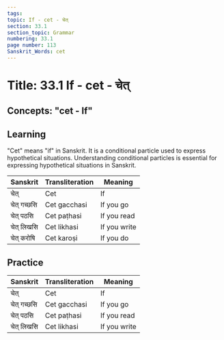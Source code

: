 ```yaml
---
tags:
topic: If - cet - चेत्
section: 33.1
section_topic: Grammar
numbering: 33.1
page number: 113
Sanskrit_Words: cet
---
```

# Title: 33.1 If - cet - चेत्
## Concepts: "cet - If"

## Learning
"Cet" means "if" in Sanskrit. It is a conditional particle used to express hypothetical situations. Understanding conditional particles is essential for expressing hypothetical situations in Sanskrit.

| Sanskrit           | Transliteration      | Meaning                          |
| ------------------ | -------------------- | -------------------------------- |
| चेत्                | Cet                  | If                                |
| चेत् गच्छसि        | Cet gacchasi         | If you go                         |
| चेत् पठसि          | Cet paṭhasi          | If you read                       |
| चेत् लिखसि         | Cet likhasi          | If you write                      |
| चेत् करोषि         | Cet karoṣi           | If you do                         |

## Practice
| Sanskrit           | Transliteration      | Meaning                          |
| ------------------ | -------------------- | -------------------------------- |
| चेत्                | Cet                  | If                                |
| चेत् गच्छसि        | Cet gacchasi         | If you go                         |
| चेत् पठसि          | Cet paṭhasi          | If you read                       |
| चेत् लिखसि         | Cet likhasi          | If you write                      |
